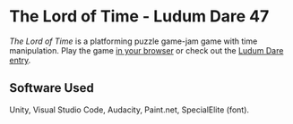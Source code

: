 # The Lord of Time - Ludum Dare 47

*The Lord of Time* is a platforming puzzle game-jam game with time manipulation.
Play the game [in your browser](https://aggrathon.github.io/LudumDare47/)
or check out the [Ludum Dare entry](https://ldjam.com/events/ludum-dare/47/the-lord-of-time).


## Software Used

Unity, Visual Studio Code, Audacity, Paint.net,  SpecialElite (font).

